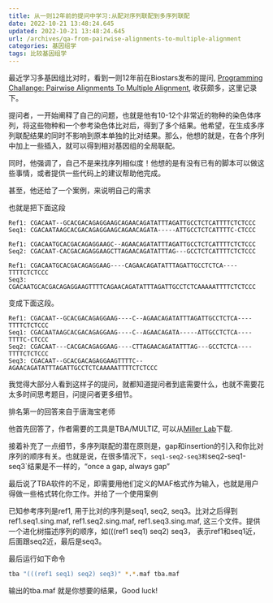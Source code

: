 ```yaml
---
title: 从一则12年前的提问中学习:从配对序列联配到多序列联配
date: 2022-10-21 13:48:24.645
updated: 2022-10-21 13:48:24.645
url: /archives/qa-from-pairwise-alignments-to-multiple-alignment
categories: 基因组学
tags: 比较基因组学
---
```


最近学习多基因组比对时，看到一则12年前在Biostars发布的提问, [Programming Challange: Pairwise Alignments To Multiple Alignment](https://www.biostars.org/p/2882/), 收获颇多，这里记录下。

提问者，一开始阐释了自己的问题，也就是他有10-12个非常近的物种的染色体序列，将这些物种和一个参考染色体比对后，得到了多个结果。他希望，在生成多序列联配结果的同时不影响到原本单独的比对结果。那么，他想的就是，在各个序列中加上一些插入，就可以得到相对基因组的全局联配。

同时，他强调了，自己不是来找序列相似度！他想的是有没有已有的脚本可以做这些事情，或者提供一些代码上的建议帮助他完成。

甚至，他还给了一个案例，来说明自己的需求

也就是把下面这段

```text
Ref1: CGACAAT--GCACGACAGAGGAAGCAGAACAGATATTTAGATTGCCTCTCATTTTCTCTCCC
Seq1: CGACAATAAGCACGACAGAGGAAGCAGAACAGATA-----ATTGCCTCTCATTTTC-CTCCC

Ref1: CGACAATGCACGACAGAGGAAGC--AGAACAGATATTTAGATTGCCTCTCATTTTCTCTCCC
Seq2: CGACAAT-CACGACAGAGGAAGCTTAGAACAGATATTTAG---GCCTCTCATTTTCTCTCCC

Ref1: CGACAATGCACGACAGAGGAAG----CAGAACAGATATTTAGATTGCCTCTCA----TTTTCTCTCCC
Seq3: CGACAATGCACGACAGAGGAAGTTTTCAGAACAGATATTTAGATTGCCTCTCAAAAATTTTCTCTCCC
```

变成下面这段。

```text
Ref1: CGACAAT--GCACGACAGAGGAAG----C--AGAACAGATATTTAGATTGCCTCTCA----TTTTCTCTCCC
Seq1: CGACAATAAGCACGACAGAGGAAG----C--AGAACAGATA-----ATTGCCTCTCA----TTTTC-CTCCC
Seq2: CGACAAT---CACGACAGAGGAAG----CTTAGAACAGATATTTAG---GCCTCTCA----TTTTCTCTCCC
Seq3: CGACAAT--GCACGACAGAGGAAGTTTTC--AGAACAGATATTTAGATTGCCTCTCAAAAATTTTCTCTCCC
```

我觉得大部分人看到这样子的提问，就都知道提问者到底需要什么，也就不需要花太多时间思考题目，问提问者更多细节。


排名第一的回答来自于唐海宝老师

他首先回答了，作者需要的工具是TBA/MULTIZ, 可以从[Miller Lab](http://www.bx.psu.edu/miller_lab/)下载.

接着补充了一点细节，多序列联配的潜在原则是，gap和insertion的引入和你比对序列的顺序有关。也就是说，在很多情况下，`seq1-seq2-seq3和`seq2-seq1-seq3`结果是不一样的，“once a gap, always gap”

最后说了TBA软件的不足，即需要用他们定义的MAF格式作为输入，也就是用户得做一些格式转化你工作。并给了一个使用案例

已知参考序列是ref1, 用于比对的序列是seq1, seq2, seq3。比对之后得到ref1.seq1.sing.maf, ref1.seq2.sing.maf, ref1.seq3.sing.maf, 这三个文件。提供一个进化树描述序列的顺序，如(((ref1 seq1) seq2) seq3， 表示ref1和seq1近，后面跟seq2近，最后是seq3。

最后运行如下命令

```bash
tba "(((ref1 seq1) seq2) seq3)" *.*.maf tba.maf
```

输出的tba.maf 就是你想要的结果，Good luck!


